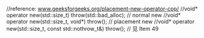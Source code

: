 //reference: www.geeksforgeeks.org/placement-new-operator-cpp/
//void* operator new(std::size_t) throw(std::bad_alloc);      // normal new
//void* operator new(std::size_t, void*) throw();             // placement new
//void* operator new(std::size_t, const std::nothrow_t&) throw();     // 见 Item 49

